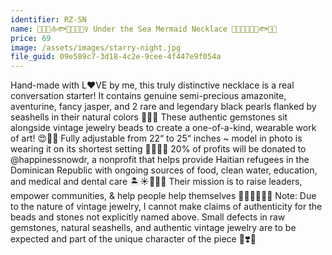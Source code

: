 ```yaml
---
identifier: RZ-SN
name: 🐬🐙🐡⛵️🐟🦞🐋🧜🏻‍♀️ Under the Sea Mermaid Necklace 🧜🏿🐳🦀🐠🦑🐟🦐🦈
price: 69
image: /assets/images/starry-night.jpg
file_guid: 09e589c7-3d18-4c2e-9cee-4f447e9f054a
---
```

Hand-made with L❤️VE by me, this truly distinctive necklace is a real conversation starter! It contains genuine semi-precious amazonite, aventurine, fancy jasper, and 2 rare and legendary black pearls flanked by seashells in their natural colors 💎📿🐚 These authentic gemstones sit alongside vintage jewelry beads to create a one-of-a-kind, wearable work of art! 😍🤩🥰
Fully adjustable from 22“ to 25“ inches ~ model in photo is wearing it on its shortest setting 💖🙏🏼💝 20% of profits will be donated to @happinessnowdr, a nonprofit that helps provide Haitian refugees in the Dominican Republic with ongoing sources of food, clean water, education, and medical and dental care  🏝☀️👨🏾‍⚕️ Their mission is to raise leaders, empower communities, & help people help themselves 🙌🏼🙌🏾🙌🏿
Note: Due to the nature of vintage jewelry, I cannot make claims of authenticity for the beads and stones not explicitly named above. Small defects in raw gemstones, natural seashells, and authentic vintage jewelry are to be expected and part of the unique character of the piece 🖤❣️🤍

